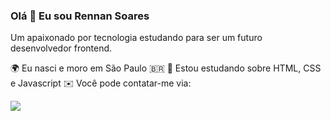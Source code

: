 ### Olá 👋 Eu sou Rennan Soares

Um apaixonado por tecnologia estudando para ser um futuro desenvolvedor frontend.

🌍 Eu nasci e moro em São Paulo 🇧🇷
🧠 Estou estudando sobre HTML, CSS e Javascript
✉️ Você pode contatar-me via:
<div><a href="https://www.linkedin.com/in/rennansoares/" target="_blank"><img src="https://img.shields.io/badge/-LinkedIn-%230077B5?style=for-the-badge&logo=linkedin&logoColor=white" target="_blank"></a></div>


